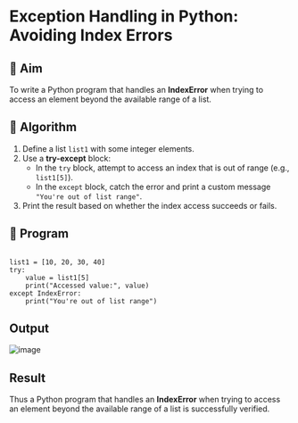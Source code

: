 # Exception Handling in Python: Avoiding Index Errors

## 🎯 Aim
To write a Python program that handles an **IndexError** when trying to access an element beyond the available range of a list.

## 🧠 Algorithm
1. Define a list `list1` with some integer elements.
2. Use a **try-except** block:
   - In the `try` block, attempt to access an index that is out of range (e.g., `list1[5]`).
   - In the `except` block, catch the error and print a custom message `"You're out of list range"`.
3. Print the result based on whether the index access succeeds or fails.

## 🧾 Program
```

list1 = [10, 20, 30, 40]
try:
    value = list1[5]
    print("Accessed value:", value)
except IndexError:
    print("You're out of list range")
```

## Output

![image](https://github.com/user-attachments/assets/8f746172-9878-4331-a099-ce6bdd1baee7)


## Result
Thus a Python program that handles an **IndexError** when trying to access an element beyond the available range of a list is successfully verified.
